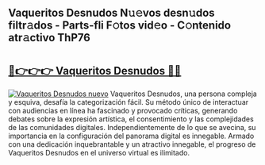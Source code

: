 ## Vaqueritos Desnudos N𝚞𝚎vos desn𝚞dos filtr𝚊dos - Parts-fli F𝚘tos vid𝚎o - C𝚘ntenido atr𝚊ctivo ThP76

# <h2><a href="http://mb3w8p.tromn.icu/?c=Vaqueritos+Desnudos">🔗👉👉👉 Vaqueritos Desnudos 🔗🔗</a></h2>

[![Vaqueritos Desnudos nuevo](https://i.imgur.com/pEAQMta.gif)](http://mb3w8p.tromn.icu/?c=Vaqueritos+Desnudos)
Vaqueritos Desnudos, una persona compleja y esquiva, desafía la categorización fácil. Su método único de interactuar con audiencias en línea ha fascinado y provocado críticas, generando debates sobre la expresión artística, el consentimiento y las complejidades de las comunidades digitales. Independientemente de lo que se avecina, su importancia en la configuración del panorama digital es innegable. Armado con una dedicación inquebrantable y un atractivo innegable, el progreso de Vaqueritos Desnudos en el universo virtual es ilimitado.
